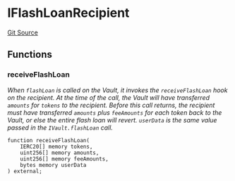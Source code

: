 # IFlashLoanRecipient
[Git Source](https://github.com/Increment-Finance/peripheral-contracts/blob/45559668fd9e29384d52be9948eb4e35f7e92b00/contracts/interfaces/balancer/IVault.sol)


## Functions
### receiveFlashLoan

*When `flashLoan` is called on the Vault, it invokes the `receiveFlashLoan` hook on the recipient.
At the time of the call, the Vault will have transferred `amounts` for `tokens` to the recipient. Before this
call returns, the recipient must have transferred `amounts` plus `feeAmounts` for each token back to the
Vault, or else the entire flash loan will revert.
`userData` is the same value passed in the `IVault.flashLoan` call.*


```solidity
function receiveFlashLoan(
    IERC20[] memory tokens,
    uint256[] memory amounts,
    uint256[] memory feeAmounts,
    bytes memory userData
) external;
```

